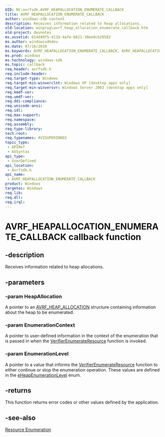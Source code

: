 ```yaml
---
UID: NC:avrfsdk.AVRF_HEAPALLOCATION_ENUMERATE_CALLBACK
title: AVRF_HEAPALLOCATION_ENUMERATE_CALLBACK
author: windows-sdk-content
description: Receives information related to heap allocations.
old-location: winprog\avrf_heap_allocation_enumerate_callback.htm
old-project: devnotes
ms.assetid: 614d49f5-d119-4afe-b821-30ee9cb29582
ms.author: windowssdkdev
ms.date: 07/16/2018
ms.keywords: AVRF_HEAPALLOCATION_ENUMERATE_CALLBACK, AVRF_HEAPALLOCATION_ENUMERATE_CALLBACK callback, AVRF_HEAPALLOCATION_ENUMERATE_CALLBACK callback function [Windows API], avrfsdk/AVRF_HEAPALLOCATION_ENUMERATE_CALLBACK, base.avrf_heap_allocation_enumerate_callback, winprog.avrf_heap_allocation_enumerate_callback
ms.prod: windows
ms.technology: windows-sdk
ms.topic: callback
req.header: avrfsdk.h
req.include-header: 
req.target-type: Windows
req.target-min-winverclnt: Windows XP [desktop apps only]
req.target-min-winversvr: Windows Server 2003 [desktop apps only]
req.kmdf-ver: 
req.umdf-ver: 
req.ddi-compliance: 
req.unicode-ansi: 
req.idl: 
req.max-support: 
req.namespace: 
req.assembly: 
req.type-library: 
tech.root: 
req.typenames: AVISUPERINDEX
topic_type:
 - APIRef
 - kbSyntax
api_type:
 - UserDefined
api_location:
 - Avrfsdk.h
api_name:
 - AVRF_HEAPALLOCATION_ENUMERATE_CALLBACK
product: Windows
targetos: Windows
req.lib: 
req.dll: 
req.irql: 
---
```


# AVRF_HEAPALLOCATION_ENUMERATE_CALLBACK callback function


## -description


Receives information related to heap allocations.


## -parameters




### -param HeapAllocation

A pointer to an <a href="https://msdn.microsoft.com/238c7de7-4bf1-4974-8a6f-09e4d5f756ab">AVRF_HEAP_ALLOCATION</a> structure containing information about the heap to be enumerated.


### -param EnumerationContext

A pointer to user-defined information in the context of the enumeration that is passed in when the <a href="https://msdn.microsoft.com/e1715f2a-5928-44e6-afbf-f2f0ab0ba3dd">VerifierEnumerateResource</a> function is invoked.


### -param EnumerationLevel

A pointer to a value that informs the <a href="https://msdn.microsoft.com/e1715f2a-5928-44e6-afbf-f2f0ab0ba3dd">VerifierEnumerateResource</a> function to either continue or stop the enumeration operation. These values are defined in the <a href="https://msdn.microsoft.com/f8260ae8-eb1e-45f4-babc-905f4af7e3b1">eHeapEnumerationLevel</a> enum.


## -returns



This function returns error codes or other values defined by the application.




## -see-also




<a href="https://msdn.microsoft.com/99cb9005-9cfc-44fb-b09f-fed0541cda37">Resource Enumeration</a>
 

 

